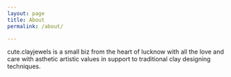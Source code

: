 ```yaml
---
layout: page
title: About
permalink: /about/

---
```

cute.clayjewels is a small biz from the heart of lucknow with all the love and care with asthetic artistic values in support to traditional clay designing techniques.